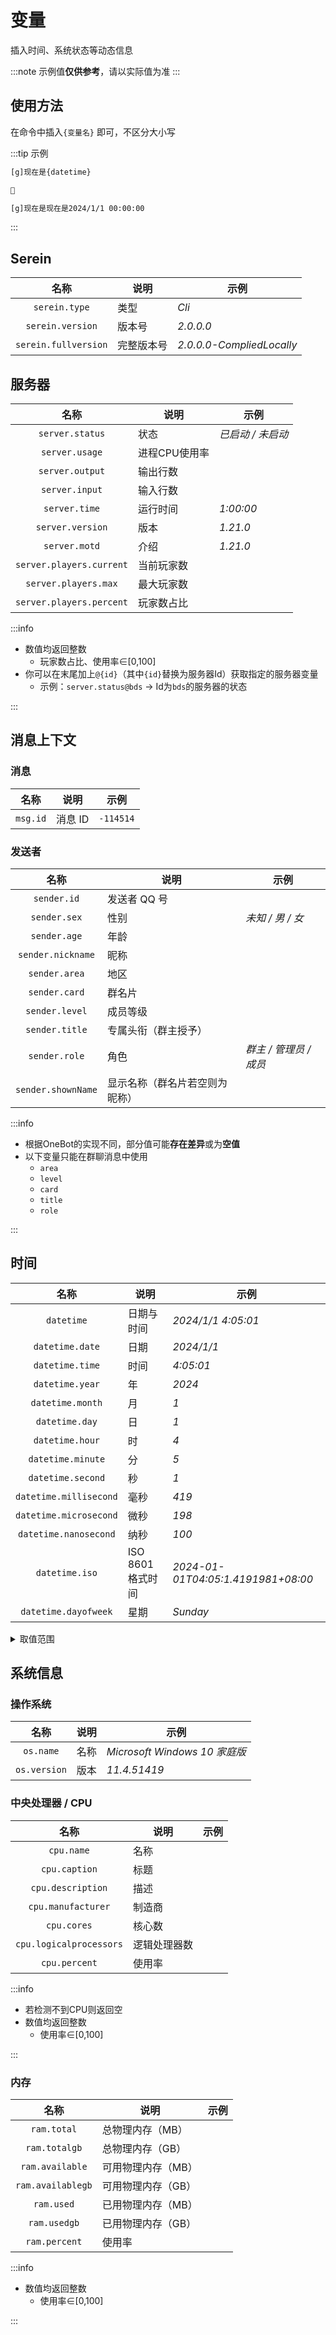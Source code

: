 # 变量

插入时间、系统状态等动态信息

:::note
示例值**仅供参考**，请以实际值为准
:::

## 使用方法

在命令中插入`{变量名}` 即可，不区分大小写

:::tip 示例

```txt
[g]现在是{datetime}

🔽

[g]现在是现在是2024/1/1 00:00:00
```

:::

## Serein

|         名称         | 说明       | 示例                      |
| :------------------: | ---------- | ------------------------- |
|    `serein.type`     | 类型       | *Cli*                     |
|   `serein.version`   | 版本号     | *2.0.0.0*                 |
| `serein.fullversion` | 完整版本号 | *2.0.0.0-CompliedLocally* |

## 服务器

|           名称           | 说明          | 示例              |
| :----------------------: | ------------- | ----------------- |
|     `server.status`      | 状态          | *已启动 / 未启动* |
|      `server.usage`      | 进程CPU使用率 |                   |
|     `server.output`      | 输出行数      |                   |
|      `server.input`      | 输入行数      |                   |
|      `server.time`       | 运行时间      | *1:00:00*         |
|     `server.version`     | 版本          | *1.21.0*          |
|      `server.motd`       | 介绍          | *1.21.0*          |
| `server.players.current` | 当前玩家数    |                   |
|   `server.players.max`   | 最大玩家数    |                   |
| `server.players.percent` | 玩家数占比    |                   |

:::info

- 数值均返回整数
  - 玩家数占比、使用率∈[0,100]
- 你可以在末尾加上`@{id}`（其中`{id}`替换为服务器Id）获取指定的服务器变量
  - 示例：`server.status@bds` -> Id为`bds`的服务器的状态

:::

## 消息上下文

### 消息

|   名称   | 说明    | 示例      |
| :------: | ------- | --------- |
| `msg.id` | 消息 ID | `-114514` |

### 发送者

|        名称        | 说明                           | 示例                   |
| :----------------: | ------------------------------ | ---------------------- |
|    `sender.id`     | 发送者 QQ 号                   |                        |
|    `sender.sex`    | 性别                           | *未知 / 男 / 女*       |
|    `sender.age`    | 年龄                           |                        |
| `sender.nickname`  | 昵称                           |                        |
|   `sender.area`    | 地区                           |                        |
|   `sender.card`    | 群名片                         |                        |
|   `sender.level`   | 成员等级                       |                        |
|   `sender.title`   | 专属头衔（群主授予）           |                        |
|   `sender.role`    | 角色                           | *群主 / 管理员 / 成员* |
| `sender.shownName` | 显示名称（群名片若空则为昵称） |                        |

:::info

- 根据OneBot的实现不同，部分值可能**存在差异**或为**空值**
- 以下变量只能在群聊消息中使用
  - `area`
  - `level`
  - `card`
  - `title`
  - `role`

:::

## 时间

|          名称          | 说明              | 示例                               |
| :--------------------: | ----------------- | ---------------------------------- |
|       `datetime`       | 日期与时间        | *2024/1/1 4:05:01*                 |
|    `datetime.date`     | 日期              | *2024/1/1*                         |
|    `datetime.time`     | 时间              | *4:05:01*                          |
|    `datetime.year`     | 年                | *2024*                             |
|    `datetime.month`    | 月                | *1*                                |
|     `datetime.day`     | 日                | *1*                                |
|    `datetime.hour`     | 时                | *4*                                |
|   `datetime.minute`    | 分                | *5*                                |
|   `datetime.second`    | 秒                | *1*                                |
| `datetime.millisecond` | 毫秒              | *419*                              |
| `datetime.microsecond` | 微秒              | *198*                              |
| `datetime.nanosecond`  | 纳秒              | *100*                              |
|     `datetime.iso`     | ISO 8601 格式时间 | *2024-01-01T04:05:1.4191981+08:00* |
|  `datetime.dayofweek`  | 星期              | *Sunday*                           |

<details>

<summary>
取值范围
</summary>

| 变量名        | 范围   | 备注              |
| ------------- | ------ | ----------------- |
| `year`        | 1~9999 |                   |
| `month`       | 1~12   |                   |
| `day`         | 1~31   |                   |
| `hour`        | 0~23   |                   |
| `second`      | 0~59   |                   |
| `millisecond` | 0~999  |                   |
| `microsecond` | 0~999  |                   |
| `nanosecond`  | 0~900  | 总是为 100 的倍数 |

</details>

## 系统信息

### 操作系统

|     名称     | 说明 | 示例                          |
| :----------: | ---- | ----------------------------- |
|  `os.name`   | 名称 | *Microsoft Windows 10 家庭版* |
| `os.version` | 版本 | *11.4.51419*                  |

### 中央处理器 / CPU

|          名称           | 说明         | 示例 |
| :---------------------: | ------------ | ---- |
|       `cpu.name`        | 名称         |      |
|      `cpu.caption`      | 标题         |      |
|    `cpu.description`    | 描述         |      |
|   `cpu.manufacturer`    | 制造商       |      |
|       `cpu.cores`       | 核心数       |      |
| `cpu.logicalprocessors` | 逻辑处理器数 |      |
|      `cpu.percent`      | 使用率       |      |

:::info

- 若检测不到CPU则返回空
- 数值均返回整数
  - 使用率∈[0,100]

:::

### 内存

|       名称        | 说明               | 示例 |
| :---------------: | ------------------ | ---- |
|    `ram.total`    | 总物理内存（MB）   |      |
|   `ram.totalgb`   | 总物理内存（GB）   |      |
|  `ram.available`  | 可用物理内存（MB） |      |
| `ram.availablegb` | 可用物理内存（GB） |      |
|    `ram.used`     | 已用物理内存（MB） |      |
|   `ram.usedgb`    | 已用物理内存（GB） |      |
|   `ram.percent`   | 使用率             |      |

:::info

- 数值均返回整数
  - 使用率∈[0,100]

:::
